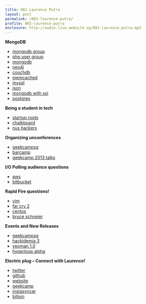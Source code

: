 ```yaml
---
title: 002 Laurence Putra
layout: post
permalink: /002-laurence-putra/
profile: 002-laurence-putra
enclosure: http://audio.live.webuild.sg/001-laurence-putra.mp3
---
```

**MongoDB**

*   [mongodb group][1]
*   [php user group][2]
*   [mongodb][3]
*   [neo4j][4]
*   [couchdb][5]
*   [memcached][6]
*   [mysql][7]
*   [json][8]
*   [mongodb with ssl][9]
*   [postgres][10]

**Being a student in tech**

*   [startup roots][11]
*   [chalkboard][12]
*   [nus hackers][13]

**Organizing unconferences**

*   [geekcampsg][14]
*   [barcamp][15]
*   [geekcamp 2013 talks][16]

**I/O Polling audience questions**

*   [aws][17]
*   [bitbucket][18]

**Rapid Fire questions!**

*   [vim][19]
*   [far cry 2][20]
*   [centos][21]
*   [bruce schneier][22]

**Events and New Releases**

*   [geekcampsg][14]
*   [hackidemia 3][23]
*   [yeoman 1.0][24]
*   [hyperloop alpha][25]

**Electric plug &#8211; Connect with Laurence!**

*   [twitter][26]
*   [github][27]
*   [website][28]
*   [geekcamp][14]
*   [instasyncer][29]
*   [billpin][30]

 [1]: https://www.facebook.com/groups/mongosg
 [2]: https://www.facebook.com/groups/sghypertextpreprocessors/
 [3]: http://www.mongodb.org/
 [4]: http://www.neo4j.org/
 [5]: http://couchdb.apache.org/
 [6]: http://memcached.org/
 [7]: http://www.mysql.com/
 [8]: http://en.wikipedia.org/wiki/JSON
 [9]: http://docs.mongodb.org/manual/tutorial/configure-ssl/
 [10]: http://www.postgresql.org/
 [11]: http://startuproots.org/
 [12]: http://blog.yourchalkboard.com/
 [13]: http://nushackers.org/
 [14]: http://geekcamp.sg/
 [15]: http://barcamp.org/w/page/402984/FrontPage
 [16]: http://geekcamp.sg/schedule/view_schedule/2013
 [17]: http://aws.amazon.com/
 [18]: https://bitbucket.org/
 [19]: http://www.vim.org/
 [20]: http://en.wikipedia.org/wiki/Far_Cry_2
 [21]: http://www.centos.org/
 [22]: http://www.schneier.com/
 [23]: http://hackidemia3.eventbrite.sg/
 [24]: http://yeoman.io/index.html
 [25]: http://www.spacex.com/sites/spacex/files/hyperloop_alpha-20130812.pdf
 [26]: https://twitter.com/laurenceputra
 [27]: https://github.com/laurenceputra
 [28]: http://geeksphere.net/
 [29]: http://instasyncer.geeksphere.net/
 [30]: http://billpin.com/‎
